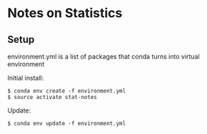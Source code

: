 # Notes on Statistics

## Setup
environment.yml is a list of packages that conda turns into virtual environment

Initial install:

    $ conda env create -f environment.yml
    $ source activate stat-notes

Update:

    $ conda env update -f environment.yml
